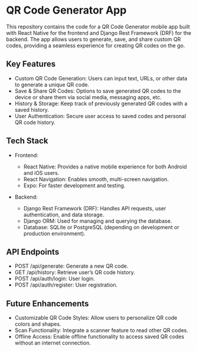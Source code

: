 # QR Code Generator App

This repository contains the code for a QR Code Generator mobile app built with React Native for the frontend and Django Rest Framework (DRF) for the backend. The app allows users to generate, save, and share custom QR codes, providing a seamless experience for creating QR codes on the go.

## Key Features
- Custom QR Code Generation: Users can input text, URLs, or other data to generate a unique QR code.
- Save & Share QR Codes: Options to save generated QR codes to the device or share them via social media, messaging apps, etc.
- History & Storage: Keep track of previously generated QR codes with a saved history.
- User Authentication: Secure user access to saved codes and personal QR code history.

## Tech Stack
- Frontend:

  - React Native: Provides a native mobile experience for both Android and iOS users.
  - React Navigation: Enables smooth, multi-screen navigation.
  - Expo: For faster development and testing.

- Backend:

  - Django Rest Framework (DRF): Handles API requests, user authentication, and data storage.
  - Django ORM: Used for managing and querying the database.
  - Database: SQLite or PostgreSQL (depending on development or production environment).

## API Endpoints
- POST /api/generate: Generate a new QR code.
- GET /api/history: Retrieve user’s QR code history.
- POST /api/auth/login: User login.
- POST /api/auth/register: User registration.
## Future Enhancements
- Customizable QR Code Styles: Allow users to personalize QR code colors and shapes.
- Scan Functionality: Integrate a scanner feature to read other QR codes.
- Offline Access: Enable offline functionality to access saved QR codes without an internet connection.
